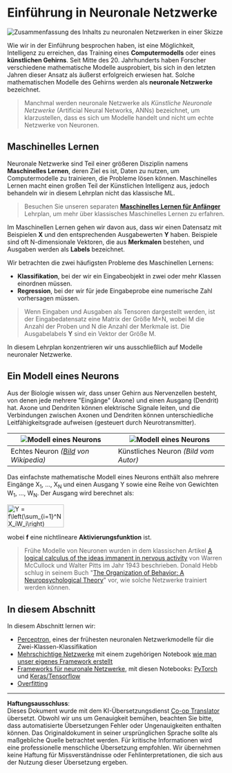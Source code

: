 <!--
CO_OP_TRANSLATOR_METADATA:
{
  "original_hash": "5abc5f7978919be90cd313f0c20e8228",
  "translation_date": "2025-09-07T14:27:25+00:00",
  "source_file": "lessons/3-NeuralNetworks/README.md",
  "language_code": "de"
}
-->
# Einführung in Neuronale Netzwerke

![Zusammenfassung des Inhalts zu neuronalen Netzwerken in einer Skizze](../../../../translated_images/ai-neuralnetworks.1c687ae40bc86e834f497844866a26d3e0886650a67a4bbe29442e2f157d3b18.de.png)

Wie wir in der Einführung besprochen haben, ist eine Möglichkeit, Intelligenz zu erreichen, das Training eines **Computermodells** oder eines **künstlichen Gehirns**. Seit Mitte des 20. Jahrhunderts haben Forscher verschiedene mathematische Modelle ausprobiert, bis sich in den letzten Jahren dieser Ansatz als äußerst erfolgreich erwiesen hat. Solche mathematischen Modelle des Gehirns werden als **neuronale Netzwerke** bezeichnet.

> Manchmal werden neuronale Netzwerke als *Künstliche Neuronale Netzwerke* (Artificial Neural Networks, ANNs) bezeichnet, um klarzustellen, dass es sich um Modelle handelt und nicht um echte Netzwerke von Neuronen.

## Maschinelles Lernen

Neuronale Netzwerke sind Teil einer größeren Disziplin namens **Maschinelles Lernen**, deren Ziel es ist, Daten zu nutzen, um Computermodelle zu trainieren, die Probleme lösen können. Maschinelles Lernen macht einen großen Teil der Künstlichen Intelligenz aus, jedoch behandeln wir in diesem Lehrplan nicht das klassische ML.

> Besuchen Sie unseren separaten **[Maschinelles Lernen für Anfänger](http://github.com/microsoft/ml-for-beginners)** Lehrplan, um mehr über klassisches Maschinelles Lernen zu erfahren.

Im Maschinellen Lernen gehen wir davon aus, dass wir einen Datensatz mit Beispielen **X** und den entsprechenden Ausgabewerten **Y** haben. Beispiele sind oft N-dimensionale Vektoren, die aus **Merkmalen** bestehen, und Ausgaben werden als **Labels** bezeichnet.

Wir betrachten die zwei häufigsten Probleme des Maschinellen Lernens:

* **Klassifikation**, bei der wir ein Eingabeobjekt in zwei oder mehr Klassen einordnen müssen.
* **Regression**, bei der wir für jede Eingabeprobe eine numerische Zahl vorhersagen müssen.

> Wenn Eingaben und Ausgaben als Tensoren dargestellt werden, ist der Eingabedatensatz eine Matrix der Größe M×N, wobei M die Anzahl der Proben und N die Anzahl der Merkmale ist. Die Ausgabelabels **Y** sind ein Vektor der Größe M.

In diesem Lehrplan konzentrieren wir uns ausschließlich auf Modelle neuronaler Netzwerke.

## Ein Modell eines Neurons

Aus der Biologie wissen wir, dass unser Gehirn aus Nervenzellen besteht, von denen jede mehrere "Eingänge" (Axone) und einen Ausgang (Dendrit) hat. Axone und Dendriten können elektrische Signale leiten, und die Verbindungen zwischen Axonen und Dendriten können unterschiedliche Leitfähigkeitsgrade aufweisen (gesteuert durch Neurotransmitter).

![Modell eines Neurons](../../../../translated_images/synapse-wikipedia.ed20a9e4726ea1c6a3ce8fec51c0b9bec6181946dca0fe4e829bc12fa3bacf01.de.jpg) | ![Modell eines Neurons](../../../../translated_images/artneuron.1a5daa88d20ebe6f5824ddb89fba0bdaaf49f67e8230c1afbec42909df1fc17e.de.png)
----|----
Echtes Neuron *([Bild](https://en.wikipedia.org/wiki/Synapse#/media/File:SynapseSchematic_lines.svg) von Wikipedia)* | Künstliches Neuron *(Bild vom Autor)*

Das einfachste mathematische Modell eines Neurons enthält also mehrere Eingänge X<sub>1</sub>, ..., X<sub>N</sub> und einen Ausgang Y sowie eine Reihe von Gewichten W<sub>1</sub>, ..., W<sub>N</sub>. Der Ausgang wird berechnet als:

<img src="images/netout.png" alt="Y = f\left(\sum_{i=1}^N X_iW_i\right)" width="131" height="53" align="center"/>

wobei **f** eine nichtlineare **Aktivierungsfunktion** ist.

> Frühe Modelle von Neuronen wurden in dem klassischen Artikel [A logical calculus of the ideas immanent in nervous activity](https://www.cs.cmu.edu/~./epxing/Class/10715/reading/McCulloch.and.Pitts.pdf) von Warren McCullock und Walter Pitts im Jahr 1943 beschrieben. Donald Hebb schlug in seinem Buch "[The Organization of Behavior: A Neuropsychological Theory](https://books.google.com/books?id=VNetYrB8EBoC)" vor, wie solche Netzwerke trainiert werden können.

## In diesem Abschnitt

In diesem Abschnitt lernen wir:
* [Perceptron](03-Perceptron/README.md), eines der frühesten neuronalen Netzwerkmodelle für die Zwei-Klassen-Klassifikation
* [Mehrschichtige Netzwerke](04-OwnFramework/README.md) mit einem zugehörigen Notebook [wie man unser eigenes Framework erstellt](04-OwnFramework/OwnFramework.ipynb)
* [Frameworks für neuronale Netzwerke](05-Frameworks/README.md), mit diesen Notebooks: [PyTorch](05-Frameworks/IntroPyTorch.ipynb) und [Keras/Tensorflow](05-Frameworks/IntroKerasTF.ipynb)
* [Overfitting](../../../../lessons/3-NeuralNetworks/05-Frameworks)

---

**Haftungsausschluss**:  
Dieses Dokument wurde mit dem KI-Übersetzungsdienst [Co-op Translator](https://github.com/Azure/co-op-translator) übersetzt. Obwohl wir uns um Genauigkeit bemühen, beachten Sie bitte, dass automatisierte Übersetzungen Fehler oder Ungenauigkeiten enthalten können. Das Originaldokument in seiner ursprünglichen Sprache sollte als maßgebliche Quelle betrachtet werden. Für kritische Informationen wird eine professionelle menschliche Übersetzung empfohlen. Wir übernehmen keine Haftung für Missverständnisse oder Fehlinterpretationen, die sich aus der Nutzung dieser Übersetzung ergeben.